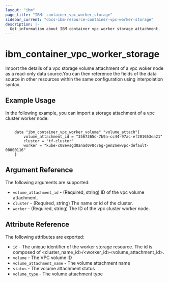```yaml
---
layout: "ibm"
page_title: "IBM: container_vpc_worker_storage"
sidebar_current: "docs-ibm-resource-container-vpc-worker-storage"
description: |-
  Get information about IBM container vpc worker storage attachment.
---
```


# ibm\_container_vpc_worker_storage

Import the details of a vpc storage volume attachment of a vpc woker node as a read-only data source.You can then reference the fields of the data source in other resources within the same configuration using interpolation syntax.


## Example Usage

In the following example, you can import a storage attachment of a vpc cluster worker node:

```hcl

	data "ibm_container_vpc_worker_volume" "volume_attach"{
		volume_attachment_id = "3567365d-7b9a-cc44-97ac-ef201653ea21"
		cluster = "tf-cluster"
		worker = "kube-c08evsgd0anad0v8c76g-gen2newvpc-default-00000116"
	}
```

## Argument Reference

The following arguments are supported:

* `volume_attachment_id` - (Required, string) ID of the vpc volume attachment.
* `cluster` - (Required, string) The name or id of the cluster.
* `worker` - (Required, string) The ID of the vpc cluster worker node.

## Attribute Reference

The following attributes are exported:

* `id` - The unique identifier of the worker storage resource. The id is composed of \<cluster_name_id\>/\<worker_id\>\<volume_attachment_id\>.<br/>
* `volume` - The VPC volume ID
* `volume_attachment_name` - The volume attachment name
* `status` - The volume attachment status
* `volume_type` - The volume attachment type
